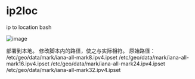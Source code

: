 # ip2loc
ip to location bash


![image](https://github.com/user-attachments/assets/1b6d3f68-8203-46bf-b98e-fd39dc5c7034)

部署到本地。
修改脚本内的路径，使之与实际相符。
原始路径：
/etc/geo/data/mark/iana-all-mark8.ipv4.ipset
/etc/geo/data/mark/iana-all-mark16.ipv4.ipset
/etc/geo/data/mark/iana-all-mark24.ipv4.ipset
/etc/geo/data/mark/iana-all-mark32.ipv4.ipset

